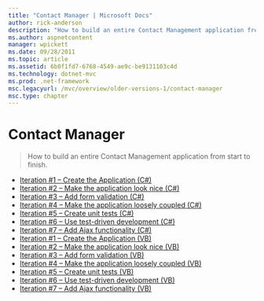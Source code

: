 ```yaml
---
title: "Contact Manager | Microsoft Docs"
author: rick-anderson
description: "How to build an entire Contact Management application from start to finish."
ms.author: aspnetcontent
manager: wpickett
ms.date: 09/28/2011
ms.topic: article
ms.assetid: 6b0f1fd7-6768-4549-ae9c-be9131103c4d
ms.technology: dotnet-mvc
ms.prod: .net-framework
msc.legacyurl: /mvc/overview/older-versions-1/contact-manager
msc.type: chapter
---
```

Contact Manager
====================
> How to build an entire Contact Management application from start to finish.


- [Iteration #1 – Create the Application (C#)](iteration-1-create-the-application-cs.md)
- [Iteration #2 – Make the application look nice (C#)](iteration-2-make-the-application-look-nice-cs.md)
- [Iteration #3 – Add form validation (C#)](iteration-3-add-form-validation-cs.md)
- [Iteration #4 – Make the application loosely coupled (C#)](iteration-4-make-the-application-loosely-coupled-cs.md)
- [Iteration #5 – Create unit tests (C#)](iteration-5-create-unit-tests-cs.md)
- [Iteration #6 – Use test-driven development (C#)](iteration-6-use-test-driven-development-cs.md)
- [Iteration #7 – Add Ajax functionality (C#)](iteration-7-add-ajax-functionality-cs.md)
- [Iteration #1 – Create the Application (VB)](iteration-1-create-the-application-vb.md)
- [Iteration #2 – Make the application look nice (VB)](iteration-2-make-the-application-look-nice-vb.md)
- [Iteration #3 – Add form validation (VB)](iteration-3-add-form-validation-vb.md)
- [Iteration #4 – Make the application loosely coupled (VB)](iteration-4-make-the-application-loosely-coupled-vb.md)
- [Iteration #5 – Create unit tests (VB)](iteration-5-create-unit-tests-vb.md)
- [Iteration #6 – Use test-driven development (VB)](iteration-6-use-test-driven-development-vb.md)
- [Iteration #7 – Add Ajax functionality (VB)](iteration-7-add-ajax-functionality-vb.md)